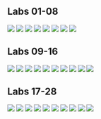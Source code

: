 ## Labs 01-08

![](https://img.shields.io/badge/Lab01-[rmse]_3.8347-brightgreen.svg)
![](https://img.shields.io/badge/Lab02-[rmse]_2.5180-yellowgreen.svg)
![](https://img.shields.io/badge/Lab03-[rmse]_0.7389-brightgreen.svg)
![](https://img.shields.io/badge/Lab04-NA-lightgrey.svg)
![](https://img.shields.io/badge/Lab05-NA-lightgrey.svg)
![](https://img.shields.io/badge/Lab06-NA-lightgrey.svg)
![](https://img.shields.io/badge/Lab07-NA-lightgrey.svg)
![](https://img.shields.io/badge/Lab08-NA-lightgrey.svg)

## Labs 09-16

![](https://img.shields.io/badge/Lab09-NA-lightgrey.svg)
![](https://img.shields.io/badge/Lab10-NA-lightgrey.svg)
![](https://img.shields.io/badge/Lab11-NA-lightgrey.svg)
![](https://img.shields.io/badge/Lab12-NA-lightgrey.svg)
![](https://img.shields.io/badge/Lab13-NA-lightgrey.svg)
![](https://img.shields.io/badge/Lab14-NA-lightgrey.svg)
![](https://img.shields.io/badge/Lab15-NA-lightgrey.svg)
![](https://img.shields.io/badge/Lab16-NA-lightgrey.svg)
![](https://img.shields.io/badge/Lab17-NA-lightgrey.svg)
![](https://img.shields.io/badge/Lab18-NA-lightgrey.svg)

## Labs 17-28

![](https://img.shields.io/badge/Lab19-NA-lightgrey.svg)
![](https://img.shields.io/badge/Lab20-NA-lightgrey.svg)
![](https://img.shields.io/badge/Lab21-NA-lightgrey.svg)
![](https://img.shields.io/badge/Lab22-NA-lightgrey.svg)
![](https://img.shields.io/badge/Lab23-NA-lightgrey.svg)
![](https://img.shields.io/badge/Lab24-NA-lightgrey.svg)
![](https://img.shields.io/badge/Lab25-NA-lightgrey.svg)
![](https://img.shields.io/badge/Lab26-NA-lightgrey.svg)
![](https://img.shields.io/badge/Lab27-NA-lightgrey.svg)
![](https://img.shields.io/badge/Lab28-NA-lightgrey.svg)

